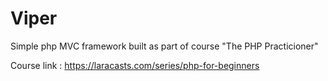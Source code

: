 # Viper
Simple php MVC framework built as part of course "The PHP Practicioner"

Course link : https://laracasts.com/series/php-for-beginners
